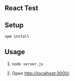 React Test
---

Setup
---

```
npm install
```



Usage
---

1. `node server.js`

2. Open [http://localhost:3000/](http://localhost:3000/).

